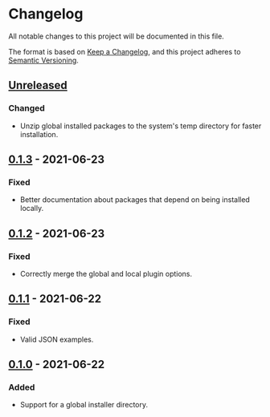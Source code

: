 # Changelog
All notable changes to this project will be documented in this file.

The format is based on [Keep a Changelog](https://keepachangelog.com/en/1.0.0/),
and this project adheres to [Semantic Versioning](https://semver.org/spec/v2.0.0.html).

## [Unreleased]
### Changed
- Unzip global installed packages to the system's temp directory for faster installation.

## [0.1.3] - 2021-06-23
### Fixed
- Better documentation about packages that depend on being installed locally.

## [0.1.2] - 2021-06-23
### Fixed
- Correctly merge the global and local plugin options.

## [0.1.1] - 2021-06-22
### Fixed
- Valid JSON examples.

## [0.1.0] - 2021-06-22
### Added
- Support for a global installer directory.

[Unreleased]: https://github.com/iwink/composer-global-installer/compare/v0.1.3...main
[0.1.3]: https://github.com/iwink/composer-global-installer/releases/tag/v0.1.3
[0.1.2]: https://github.com/iwink/composer-global-installer/releases/tag/v0.1.2
[0.1.1]: https://github.com/iwink/composer-global-installer/releases/tag/v0.1.1
[0.1.0]: https://github.com/iwink/composer-global-installer/releases/tag/v0.1.0